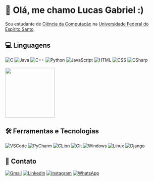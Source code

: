 # 👨 Olá, me chamo Lucas Gabriel :)

Sou estudante de <a href="https://informatica.ufes.br/">Ciência da Computação</a> na <a href="https://www.ufes.br/">Universidade Federal do Espírito Santo</a>.

## 💻 Linguagens

<div>
  <img alt="C" src="https://img.shields.io/badge/c-%2300599C.svg?style=for-the-badge&logo=c&logoColor=white" />
  <img alt="Java" src="https://img.shields.io/badge/Java-ED8B00?style=for-the-badge&logo=java&logoColor=white" />
  <img alt="C++" src="https://img.shields.io/badge/c++-%2300599C.svg?style=for-the-badge&logo=c%2B%2B&logoColor=white" />
  <img alt="Python" src="https://img.shields.io/badge/python-3670A0?style=for-the-badge&logo=python&logoColor=ffdd54" />
  <img alt="JavaScript" src="https://img.shields.io/badge/JavaScript-F7DF1E?style=for-the-badge&logo=javascript&logoColor=black" />
  <img alt="HTML" src="https://img.shields.io/badge/HTML5-E34F26?style=for-the-badge&logo=html5&logoColor=white" />
  <img alt="CSS" src="https://img.shields.io/badge/CSS3-1572B6?style=for-the-badge&logo=css3&logoColor=white" />
  <img alt="CSharp" src="https://img.shields.io/badge/C%23-239120?style=for-the-badge&logo=c-sharp&logoColor=white" />

  

  <div>
    <br>
    <a href="https://github.com/LucasGaabriel">
      <img loading="lazy" height="160em" src="https://github-readme-stats.vercel.app/api/top-langs/?username=LucasGaabriel&layout=compact&langs_count=6&theme=tokyonight" />
    </a>
  </div>
</div>

## 🛠️ Ferramentas e Tecnologias
<div>
  <img alt="VSCode" src="https://img.shields.io/badge/-Visual%20Studio%20Code-333333?style=for-the-badge&logo=visual-studio-code&logoColor=007ACC" />
  <img alt="PyCharm" src="https://img.shields.io/badge/pycharm-143?style=for-the-badge&logo=pycharm&logoColor=black&color=black&labelColor=green" />
  <img alt="CLion" src="https://img.shields.io/badge/CLion-black?style=for-the-badge&logo=clion&logoColor=white" />
  <img alt="Git" src="https://img.shields.io/badge/Git-E34F26?style=for-the-badge&logo=git&logoColor=white" />
  <img alt="Windows" src="https://img.shields.io/badge/Windows-017AD7?style=for-the-badge&logo=windows&logoColor=white" />
  <img alt="Linux" src="https://img.shields.io/badge/Linux-E34F26?style=for-the-badge&logo=linux&logoColor=black" />
  <img alt="Django" src="https://img.shields.io/badge/Django-092E20?style=for-the-badge&logo=django&logoColor=white" />
</div>

## 📧 Contato

<div>
  <a href="mailto:lucasgabriiel.oliveira@gmail.com">
    <img src="https://img.shields.io/badge/Gmail-D14836?style=for-the-badge&logo=gmail&logoColor=white" alt="Gmail"></a>
  <a href="https://www.linkedin.com/in/lucas-go-costa">
    <img src="https://img.shields.io/badge/linkedin-%230077B5.svg?style=for-the-badge&logo=linkedin&logoColor=white" alt="LinkedIn"></a>
  <a href="https://www.instagram.com/lucas_go_costa">
    <img src="https://img.shields.io/badge/Instagram-%23E4405F.svg?style=for-the-badge&logo=Instagram&logoColor=white" alt="Instagram"></a>
  <a href="https://wa.me/5527996185056">
    <img src="https://img.shields.io/badge/WhatsApp-25D366?style=for-the-badge&logo=whatsapp&logoColor=white" alt="WhatsApp"></a>
</div>
